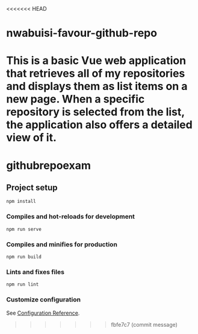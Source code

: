 <<<<<<< HEAD
# nwabuisi-favour-github-repo
This is a basic Vue web application that retrieves all of my repositories and displays them as list items on a new page. When a specific repository is selected from the list, the application also offers a detailed view of it. 
=======
# githubrepoexam

## Project setup
```
npm install
```

### Compiles and hot-reloads for development
```
npm run serve
```

### Compiles and minifies for production
```
npm run build
```

### Lints and fixes files
```
npm run lint
```

### Customize configuration
See [Configuration Reference](https://cli.vuejs.org/config/).
>>>>>>> fbfe7c7 (commit message)
